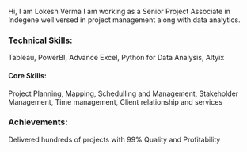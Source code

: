 Hi, I am Lokesh Verma
I am working as a Senior Project Associate in Indegene well versed in project management along with data analytics.
### Technical Skills: 
Tableau, PowerBI, Advance Excel, Python for Data Analysis, Altyix
#### Core Skills: 
Project Planning, Mapping, Schedulling and Management, Stakeholder Management, Time management, Client relationship and services
### Achievements: 
Delivered hundreds of projects with 99% Quality and Profitability

